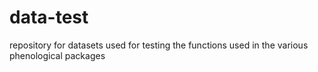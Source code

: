 # data-test
repository for datasets used for testing the functions used in the various phenological packages
